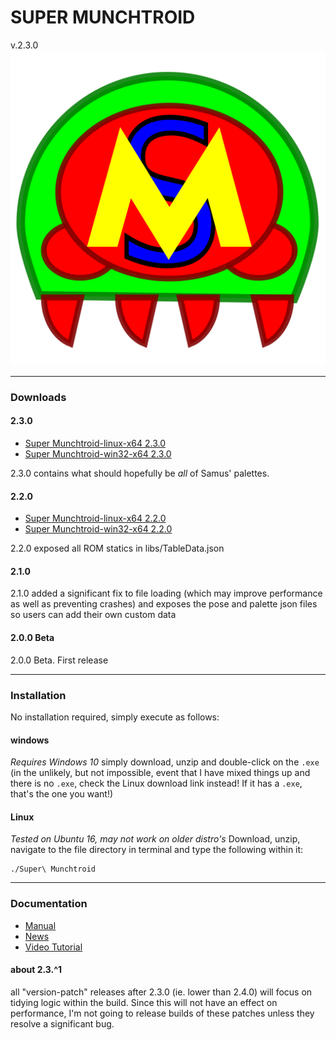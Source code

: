 <h1>SUPER MUNCHTROID</h1>v.2.3.0

<img alt="Co.Koa header" title="Co.Koa" src="https://raw.githubusercontent.com/munchyMouth/super-munchtroid/master/src-electron/icons/linux-512x512.png" />

----

### Downloads

#### 2.3.0
- <a href="https://drive.google.com/open?id=1pRQInxxwsXMQ6m3rBdu9jEqA3e8mM_d-">Super Munchtroid-linux-x64 2.3.0</a>
- <a href="https://drive.google.com/open?id=18Q8sH7yb7A7D8gLnx6PJbfJPfKsaKvY1">Super Munchtroid-win32-x64 2.3.0</a>

2.3.0 contains what should hopefully be *all* of Samus' palettes.

#### 2.2.0
- <a href="https://drive.google.com/open?id=16ceS8EYWsCC2OvGENAp-KmBTpok7rN2t">Super Munchtroid-linux-x64 2.2.0</a>
- <a href="https://drive.google.com/open?id=1KrTCCNDqncYh14l77zHjaeO6A0z0k6LX">Super Munchtroid-win32-x64 2.2.0</a>

2.2.0 exposed all ROM statics in libs/TableData.json

#### 2.1.0
2.1.0 added a significant fix to file loading (which may improve performance as well as preventing crashes) and exposes the pose and palette json files so users can add their own custom data

#### 2.0.0 Beta
2.0.0 Beta. First release

---------

### Installation

No installation required, simply execute as follows:

#### windows

*Requires Windows 10*
simply download, unzip and double-click on the `.exe` (in the unlikely, but not impossible, event that I have mixed things up and there is no `.exe`, check the Linux download link instead! If it has a `.exe`, that's the one you want!)

#### Linux

*Tested on Ubuntu 16, may not work on older distro's*
Download, unzip, navigate to the file directory in terminal and type the following within it:

```shell
./Super\ Munchtroid
```

---------

### Documentation

- <a href="https://drive.google.com/open?id=1dIIWtJS0Lfokaq1hsTgSjmIJ-t5b26DX">Manual</a>
- <a href="http://forum.metroidconstruction.com/index.php/topic,4917.0.html">News</a>
- <a href="https://www.youtube.com/watch?v=YQ3cZvTpn-Y&feature=youtu.be">Video Tutorial</a>

#### about 2.3.^1

all "version-patch" releases after 2.3.0 (ie. lower than 2.4.0) will focus on tidying logic within the build.  Since this will not have an effect on performance, I'm not going to release builds of these patches unless they resolve a significant bug.
